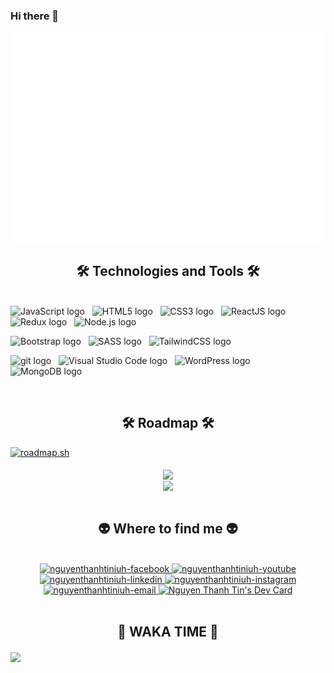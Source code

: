 ### Hi there 👋

<!--
**nguyenthanhtiniuh/nguyenthanhtiniuh** is a ✨ _special_ ✨ repository because its `README.md` (this file) appears on your GitHub profile.

Here are some ideas to get you started:

- 🔭 I’m currently working on ...
- 🌱 I’m currently learning ...
- 👯 I’m looking to collaborate on ...
- 🤔 I’m looking for help with ...
- 💬 Ask me about ...
- 📫 How to reach me: ...
- 😄 Pronouns: ...
- ⚡ Fun fact: ...
-->

<a href="#" target="_blank">
  <img src="svg/nguyenthanhtiniuh.svg" width="900" alt="Click to see the source" />
</a>

<h2 align="center">🛠 Technologies and Tools 🛠</h2>
<br>
<!-- https://simpleicons.org/ -->
<span><img src="https://img.shields.io/badge/JavaScript-282C34?logo=javascript&logoColor=F7DF1E" alt="JavaScript logo" title="JavaScript" height="25" /></span>
&nbsp;
<span><img src="https://img.shields.io/badge/HTML5-282C34?logo=html5&logoColor=E34F26" alt="HTML5 logo" title="HTML5" height="25" /></span>
&nbsp;
<span><img src="https://img.shields.io/badge/CSS3-282C34?logo=css3&logoColor=1572B6" alt="CSS3 logo" title="CSS3" height="25" /></span>
&nbsp;
<span><img src="https://img.shields.io/badge/ReactJS-282C34?logo=react&logoColor=61DAFB" alt="ReactJS logo" title="ReactJS" height="25" /></span>
&nbsp;
<span><img src="https://img.shields.io/badge/Redux-282C34?logo=redux&logoColor=764ABC" alt="Redux logo" title="Redux" height="25" /></span>
&nbsp;
<span><img src="https://img.shields.io/badge/Node.js-282C34?logo=node.js&logoColor=00F200" alt="Node.js logo" title="Node.js" height="25" /></span>
&nbsp;

<span><img src="https://img.shields.io/badge/Bootstrap-282C34?logo=bootstrap&logoColor=7952B3" alt="Bootstrap logo" title="Bootstrap" height="25" /></span>
&nbsp;
<span><img src="https://img.shields.io/badge/Sass-282C34?logo=sass&logoColor=CC6699" alt="SASS logo" title="SASS" height="25" /></span>
&nbsp;
<span><img src="https://img.shields.io/badge/Tailwind%20CSS-282C34?logo=tailwind-css&logoColor=38B2AC" alt="TailwindCSS logo" title="TailwindCSS" height="25" /></span>&nbsp;

<span><img src="https://img.shields.io/badge/git-282C34?logo=git&logoColor=F05032" alt="git logo" title="git" height="25" /></span>
&nbsp;
<span><img src="https://img.shields.io/badge/VS%20Code-282C34?logo=visual-studio-code&logoColor=007ACC" alt="Visual Studio Code logo" title="Visual Studio Code" height="25" /></span>
&nbsp;
<span><img src="https://img.shields.io/badge/WordPress-282C34?logo=wordPress&logoColor=21759B" alt="WordPress logo" title="WordPress" height="25" /></span>
&nbsp;
<span><img src="https://img.shields.io/badge/MongoDB-282C34?logo=mongodb&logoColor=47A248" alt="MongoDB logo" title="MongoDB" height="25" /></span>
&nbsp;

<!-- <span><img src="https://img.shields.io/badge/Three.js-282C34?logo=three.js&logoColor=FFFFFF" alt="Three.js logo" title="Three.js" height="25" /></span>
&nbsp; -->
<!-- <span><img src="https://img.shields.io/badge/ESLint-282C34?logo=eslint&logoColor=4B32C3" alt="ESLint logo" title="ESLint" height="25" /></span>
&nbsp; -->
<!-- <span><img src="https://img.shields.io/badge/Firebase-282C34?logo=firebase&logoColor=FFCA28" alt="Firebase logo" title="Firebase" height="25" /></span>
&nbsp; -->
<!-- <span><img src="https://img.shields.io/badge/Express-282C34?logo=express&logoColor=FFFFFF" alt="Express.js logo" title="Express.js" height="25" /></span>
&nbsp; -->
<!-- <span><img src="https://img.shields.io/badge/TypeScript-282C34?logo=typescript&logoColor=3178C6" alt="TypeScript logo" title="TypeScript" height="25" /></span>
&nbsp; -->
<!-- <span><img src="https://img.shields.io/badge/Vue.js-282C34?logo=vue.js&logoColor=4FC08D" alt="Vue.js logo" title="Vue.js" height="25" /></span>
&nbsp; -->
<!-- <span><img src="https://img.shields.io/badge/Nuxt.js-282C34?logo=nuxt.js&logoColor=4FC08D" alt="Nuxt.js logo" title="Nuxt.js" height="25" /></span>
&nbsp; -->
<br>
<h2 align="center">🛠 Roadmap 🛠</h2>
<a href="https://roadmap.sh"><img src="https://api.roadmap.sh/v1-badge/wide/6506ff958dfc79db2f02f052?variant=dark&roadmaps=sql%2Caspnet-core%2Ctypescript%2Cangular" alt="roadmap.sh"/></a>
<br>

<!--
<h2 align="center">🔥 GitHub Stats 🔥</h2>
<!-- https://github.com/anuraghazra/github-readme-stats -->
<br>
<div align=center>
  <a href="#" title="nguyenthanhtiniuh">
    <img width="404" align="center" src="https://github-readme-stats.vercel.app/api/top-langs/?username=nguyenthanhtiniuh&theme=jolly&title_color=61dafb&text_color=ffffff&icon_color=61dafb&bg_color=20232a&border_color=61dafb" />
  </a>

  <br>
  <a href="#" title="nguyenthanhtiniuh">
    <img align="center" width="404" src="https://github-readme-stats.vercel.app/api?username=nguyenthanhtiniuh&show_icons=true&theme=jolly&border_color=61dafb" />
  </a>

<!--
  <br>
  <a href="#" title="nguyenthanhtiniuh">
    <img align="center" width="400" src="https://github-readme-stats.vercel.app/api/pin/?username=nguyenthanhtiniuh&repo=react-bootstrap-app&theme=jolly" />
  </a>
-->


<!--
  <br>
  <a href="#" title="nguyenthanhtiniuh">
    <img align="center" width="400" src="https://github-readme-stats.vercel.app/api/pin/?username=nguyenthanhtiniuh&repo=project-react-notes&theme=jolly" />
  </a>
-->

  <br>

</div>

<br>

</hr>

<h2 align="center">👽 Where to find me 👽</h2>
<br>
<!-- https://icons8.com -->

<div align="center">
<!--   <a href="https://tinthanhnguyen.wordpress.com/" target="blank">
    <img width="90" height="90" src="images/logo.png" alt="tinnguyen-blog" />
  </a> -->
  <a href="https://facebook.com/iuh98ernguyenthanhtin" target="blank">
    <img src="https://img.icons8.com/bubbles/100/000000/facebook-new.png" alt="nguyenthanhtiniuh-facebook" />
  </a>
  <a href="https://www.youtube.com/c/" target="#">
    <img src="https://img.icons8.com/bubbles/100/000000/youtube-squared.png" alt="nguyenthanhtiniuh-youtube" />
  </a>
  <a href="https://www.linkedin.com/in/thanh-tín-b09852142" target="blank">
    <img src="https://img.icons8.com/bubbles/100/000000/linkedin.png" alt="nguyenthanhtiniuh-linkedin" />
  </a>
  <a href="https://instagram.com/tinnguyeniuh" target="blank">
    <img src="https://img.icons8.com/bubbles/100/000000/instagram.png" alt="nguyenthanhtiniuh-instagram" />
  </a>
  <a href="mailto:ntt29051998@gmail.com" target="top">
    <img src="https://img.icons8.com/bubbles/100/000000/apple-mail.png" alt="nguyenthanhtiniuh-email" />
  </a>
  <a href="https://app.daily.dev/tinnt"><img src="https://api.daily.dev/devcards/003af5963a9e4ee6969c306bb5d823c9.png?r=oio" width="400" alt="Nguyen Thanh Tin's Dev Card"/></a>
</div>


<br>


<h2 align="center">📑 WAKA TIME 📑</h2>

  <a href="#" title="nguyenthanhtiniuh">
    <img align="center" width="400" src="https://github-readme-stats.vercel.app/api/wakatime?username=nguyenthanhtiniuh&show_icons=true&theme=jolly&border_color=61dafb" />
  </a>


<!--
<h2 align="center">📑 Random Quotes 📑</h2>
<br>
<!-- https://github.com/shravan20/github-readme-quotes -->
<!--
<div align="center">

![Quote](https://github-readme-quotes.herokuapp.com/quote?theme=onedark&animation=default&layout=default&font=default)

</div>

-->
